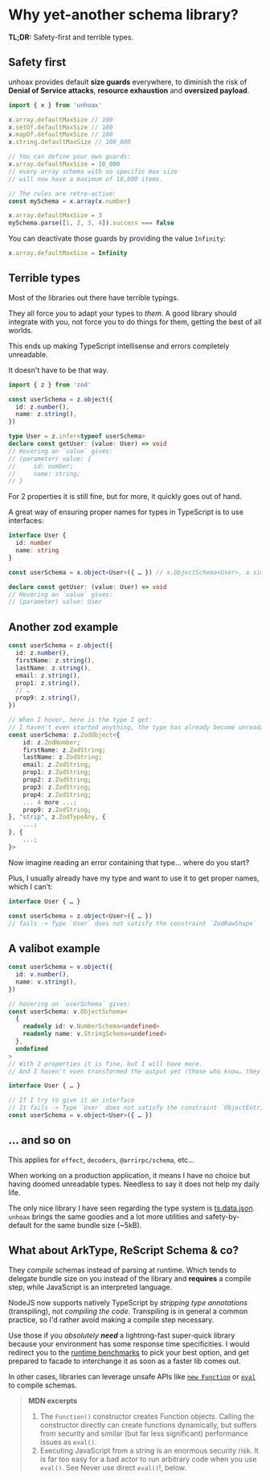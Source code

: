 # Why yet-another schema library?

**TL;DR:** Safety-first and terrible types.

## Safety first

unhoax provides default **size guards** everywhere, to diminish the risk of **Denial of Service attacks**, **resource exhaustion** and **oversized payload**.

```ts
import { x } from 'unhoax'

x.array.defaultMaxSize // 100
x.setOf.defaultMaxSize // 100
x.mapOf.defaultMaxSize // 100
x.string.defaultMaxSize // 100_000

// You can define your own guards:
x.array.defaultMaxSize = 10_000
// every array schema with no specific max size
// will now have a maximum of 10,000 items.

// The rules are retro-active:
const mySchema = x.array(x.number)

x.array.defaultMaxSize = 3
mySchema.parse([1, 2, 3, 4]).success === false
```

You can deactivate those guards by providing the value `Infinity`:

```ts
x.array.defaultMaxSize = Infinity
```

## Terrible types

Most of the libraries out there have terrible typings.

They all force _you_ to adapt your types to _them_. A good library should integrate with you, not force you to do things for them, getting the best of all worlds.

This ends up making TypeScript intellisense and errors completely unreadable.

It doesn't have to be that way.

```ts
import { z } from 'zod'

const userSchema = z.object({
  id: z.number(),
  name: z.string(),
})

type User = z.infer<typeof userSchema>
declare const getUser: (value: User) => void
// Hovering on `value` gives:
// (parameter) value: {
//     id: number;
//     name: string;
// }
```

For 2 properties it is still fine, but for more, it quickly goes out of hand.

A great way of ensuring proper names for types in TypeScript is to use interfaces:

```ts
interface User {
  id: number
  name: string
}

const userSchema = x.object<User>({ … }) // x.ObjectSchema<User>, a simple type!

declare const getUser: (value: User) => void
// Hovering on `value` gives:
// (parameter) value: User
```

## Another zod example

```ts
const userSchema = z.object({
  id: z.number(),
  firstName: z.string(),
  lastName: z.string(),
  email: z.string(),
  prop1: z.string(),
  // …
  prop9: z.string(),
})

// When I hover, here is the type I get:
// I haven't even started anything, the type has already become unreadable.
const userSchema: z.ZodObject<{
    id: z.ZodNumber;
    firstName: z.ZodString;
    lastName: z.ZodString;
    email: z.ZodString;
    prop1: z.ZodString;
    prop2: z.ZodString;
    prop3: z.ZodString;
    prop4: z.ZodString;
    ... 4 more ...;
    prop9: z.ZodString;
}, "strip", z.ZodTypeAny, {
    ...;
}, {
    ...;
}>
```

Now imagine reading an error containing that type… where do you start?

Plus, I usually already have my type and want to use it to get proper names, which I can’t:

```ts
interface User { … }

const userSchema = z.object<User>({ … })
// fails -> Type `User` does not satisfy the constraint `ZodRawShape`
```

## A valibot example

```ts
const userSchema = v.object({
  id: v.number(),
  name: v.string(),
})

// hovering on `userSchema` gives:
const userSchema: v.ObjectSchema<
  {
    readonly id: v.NumberSchema<undefined>
    readonly name: v.StringSchema<undefined>
  },
  undefined
>
// With 2 properties it is fine, but I will have more.
// And I haven't even transformed the output yet (those who know… they know).

interface User { … }

// If I try to give it an interface
// It fails -> Type `User` does not satisfy the constraint `ObjectEntries`
const userSchema = v.object<User>({ … })
```

## … and so on

This applies for `effect`, `decoders`, `@arrirpc/schema`, etc…

When working on a production application, it means I have no choice but having doomed unreadable types. Needless to say it does not help my daily life.

The only nice library I have seen regarding the type system is [ts.data.json](https://github.com/joanllenas/ts.data.json). `unhoax` brings the same goodies and a lot more utilities and safety-by-default for the same bundle size (~5kB).

## What about ArkType, ReScript Schema & co?

They _compile_ schemas instead of parsing at runtime. Which tends to delegate bundle size on you instead of the library and **requires** a compile step, while JavaScript is an interpreted language.

NodeJS now supports natively TypeScript by _stripping type annotations_ (transpiling), not _compiling the code_. Transpiling is in general a common practice, so I'd rather avoid making a compile step necessary.

Use those if you _absolutely **need**_ a lightning-fast super-quick library because your environment has some response time specificities. I would redirect you to the [runtime benchmarks](https://moltar.github.io/typescript-runtime-type-benchmarks/) to pick your best option, and get prepared to facade to interchange it as soon as a faster lib comes out.

In other cases, libraries can leverage unsafe APIs like [`new Function`](https://developer.mozilla.org/en-US/docs/Web/JavaScript/Reference/Global_Objects/Function/Function) or [`eval`](https://developer.mozilla.org/en-US/docs/Web/JavaScript/Reference/Global_Objects/eval) to compile schemas.

> **MDN excerpts**
>
> 1. The `Function()` constructor creates Function objects. Calling the constructor directly can create functions dynamically, but suffers from security and similar (but far less significant) performance issues as `eval()`.
> 2. Executing JavaScript from a string is an enormous security risk. It is far too easy for a bad actor to run arbitrary code when you use `eval()`. See Never use direct `eval()`!, below.
